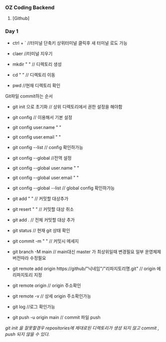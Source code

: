 ### OZ Coding Backend
1. [Github]


### Day 1

 - ctrl + ` //터미널 단축키 상위터미널 클릭후 새 터미널 로도 가능
 - claer //터미널 지우기

 - mkdir " " // 디렉토리 생성 
 - cd " " // 디렉토리 이동
 - pwd //현재 디렉토리 확인


Git파일 commit하는 순서
 - git init 으로 초기화 // 상위 디렉토리에서 권한 설정을 해야함 

 - git config // 이용해서 기본 설정 
 - git config user.name " "
 - git config user.email " "
 - git config --list // config 확인하가능 

 - git config --global //전역 설정 
 - git config --global user.name " "
 - git config --global user.email " "
 - git config --global --list // global config 확인하가능 

 - git add " " // 커밋할 대상추가
 - git resert " " // 커밋할 대상 취소
 - git add . // 전체 커밋할 대상 추가
 - git status // 현재 git 상태 확인
 - git commit -m " " // 커밋시 메세지
 - git branch -M main // main대신 master 가 최상위일때 변경필요 일부 운영체제 버전따라 수정필요 
 - git remote add origin https://github/"닉네임"/"리파지토리명.git"  // origin 에 리파지토리 지정
 - git remote origin // origin 주소확인
 - git remote -v // 상세 origin 주소확인가능


 - git log //로그 확인가능 
 - git push -u origin main // commit 파일 push  

*git init 을 잘못할경우 repositories에 제대로된 디렉토리가 생성 되지 않고 commit , push 되지 않을 수 있다.*


